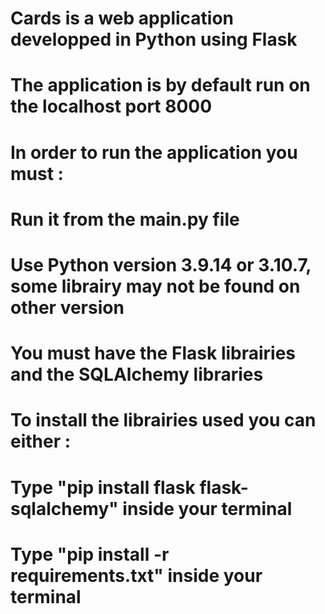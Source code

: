 # Cards is a web application developped in Python using Flask

# The application is by default run on the localhost port 8000

# In order to run the application you must :

# Run it from the main.py file
# Use Python version 3.9.14 or 3.10.7, some librairy may not be found on other version
# You must have the Flask librairies and the SQLAlchemy libraries


# To install the librairies used you can either :

# Type "pip install flask flask-sqlalchemy" inside your terminal
# Type "pip install -r requirements.txt" inside your terminal